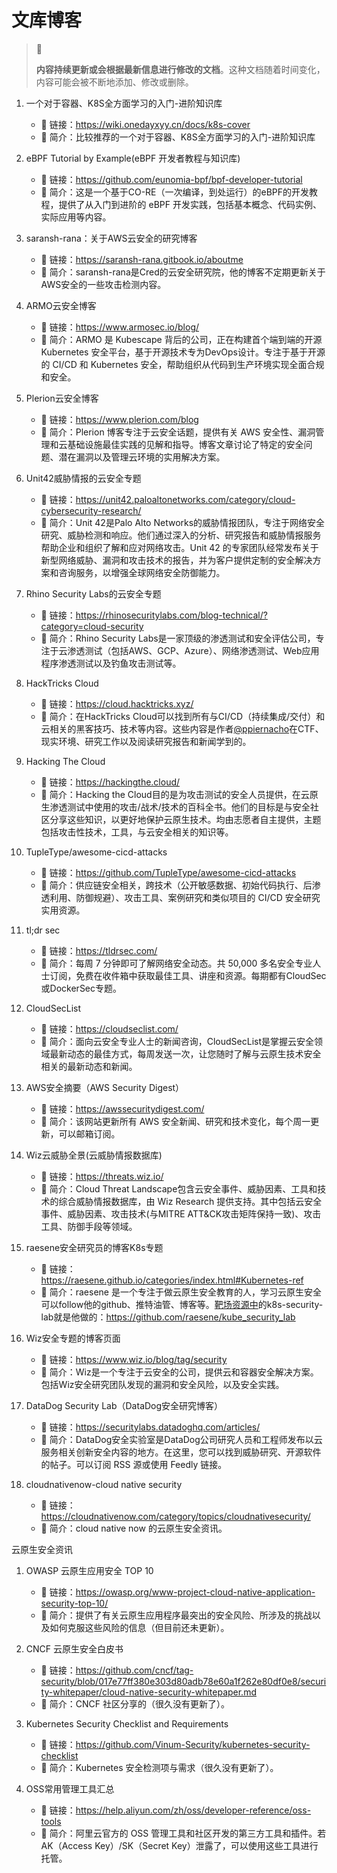 # 文库博客

> 🚥
>
> **内容持续更新或会根据最新信息进行修改的文档**。这种文档随着时间变化，内容可能会被不断地添加、修改或删除。
1. 一个对于容器、K8S全方面学习的入门-进阶知识库
    - 🔗 链接：<https://wiki.onedayxyy.cn/docs/k8s-cover>
    - 💬 简介：比较推荐的一个对于容器、K8S全方面学习的入门-进阶知识库

1. eBPF Tutorial by Example(eBPF 开发者教程与知识库)
    - 🔗 链接：<https://github.com/eunomia-bpf/bpf-developer-tutorial>
    - 💬 简介：这是一个基于CO-RE（一次编译，到处运行）的eBPF的开发教程，提供了从入门到进阶的 eBPF 开发实践，包括基本概念、代码实例、实际应用等内容。

1. saransh-rana：关于AWS云安全的研究博客
    - 🔗 链接：<https://saransh-rana.gitbook.io/aboutme>
    - 💬 简介：saransh-rana是Cred的云安全研究院，他的博客不定期更新关于AWS安全的一些攻击检测内容。

1. ARMO云安全博客
    - 🔗 链接：<https://www.armosec.io/blog/>
    - 💬 简介：ARMO 是 Kubescape 背后的公司，正在构建首个端到端的开源 Kubernetes 安全平台，基于开源技术专为DevOps设计。专注于基于开源的 CI/CD 和 Kubernetes 安全，帮助组织从代码到生产环境实现全面合规和安全。

1. Plerion云安全博客
    - 🔗 链接：<https://www.plerion.com/blog>
    - 💬 简介：Plerion 博客专注于云安全话题，提供有关 AWS 安全性、漏洞管理和云基础设施最佳实践的见解和指导。博客文章讨论了特定的安全问题、潜在漏洞以及管理云环境的实用解决方案。

1. Unit42威胁情报的云安全专题

    - 🔗 链接：<https://unit42.paloaltonetworks.com/category/cloud-cybersecurity-research/>
    - 💬 简介：Unit 42是Palo Alto Networks的威胁情报团队，专注于网络安全研究、威胁检测和响应。他们通过深入的分析、研究报告和威胁情报服务帮助企业和组织了解和应对网络攻击。Unit 42 的专家团队经常发布关于新型网络威胁、漏洞和攻击技术的报告，并为客户提供定制的安全解决方案和咨询服务，以增强全球网络安全防御能力。

1. Rhino Security Labs的云安全专题
    
    - 🔗 链接：<https://rhinosecuritylabs.com/blog-technical/?category=cloud-security>
    - 💬 简介：Rhino Security Labs是一家顶级的渗透测试和安全评估公司，专注于云渗透测试（包括AWS、GCP、Azure）、网络渗透测试、Web应用程序渗透测试以及钓鱼攻击测试等。

1. HackTricks Cloud

    - 🔗 链接：<https://cloud.hacktricks.xyz/>
    - 💬 简介：在HackTricks Cloud可以找到所有与CI/CD（持续集成/交付）和云相关的黑客技巧、技术等内容。这些内容是作者[@ppiernacho](https://www.instagram.com/ppieranacho/)在CTF、现实环境、研究工作以及阅读研究报告和新闻学到的。 

1. Hacking The Cloud

    - 🔗 链接：<https://hackingthe.cloud/>
    - 💬 简介：Hacking the Cloud目的是为攻击测试的安全人员提供，在云原生渗透测试中使用的攻击/战术/技术的百科全书。他们的目标是与安全社区分享这些知识，以更好地保护云原生技术。均由志愿者自主提供，主题包括攻击性技术，工具，与云安全相关的知识等。

1. TupleType/awesome-cicd-attacks

    - 🔗 链接：<https://github.com/TupleType/awesome-cicd-attacks>
    - 💬 简介：供应链安全相关，跨技术（公开敏感数据、初始代码执行、后渗透利用、防御规避）、攻击工具、案例研究和类似项目的 CI/CD 安全研究实用资源。

1. tl;dr sec

    - 🔗 链接：<https://tldrsec.com/>
    - 💬 简介：每周 7 分钟即可了解网络安全动态。共 50,000 多名安全专业人士订阅，免费在收件箱中获取最佳工具、讲座和资源。每期都有CloudSec或DockerSec专题。

1. CloudSecList

    - 🔗 链接：<https://cloudseclist.com/>
    - 💬 简介：面向云安全专业人士的新闻咨询，CloudSecList是掌握云安全领域最新动态的最佳方式，每周发送一次，让您随时了解与云原生技术安全相关的最新动态和新闻。

1. AWS安全摘要（AWS Security Digest）

    - 🔗 链接：<https://awssecuritydigest.com/>
    - 💬 简介：该网站更新所有 AWS 安全新闻、研究和技术变化，每个周一更新，可以邮箱订阅。

1. Wiz云威胁全景(云威胁情报数据库)

    - 🔗 链接：<https://threats.wiz.io/>
    - 💬 简介：Cloud Threat Landscape包含云安全事件、威胁因素、工具和技术的综合威胁情报数据库，由 Wiz Research 提供支持。其中包括云安全事件、威胁因素、攻击技术(与MITRE ATT&CK攻击矩阵保持一致)、攻击工具、防御手段等领域。

1. raesene安全研究员的博客K8s专题

    - 🔗 链接：<https://raesene.github.io/categories/index.html#Kubernetes-ref>
    - 💬 简介：raesene 是一个专注于做云原生安全教育的人，学习云原生安全可以follow他的github、推特油管、博客等。[靶场资源中](../labs/README.md)的k8s-security-lab就是他做的：<https://github.com/raesene/kube_security_lab>

1. Wiz安全专题的博客页面

    - 🔗 链接：<https://www.wiz.io/blog/tag/security>
    - 💬 简介：Wiz是一个专注于云安全的公司，提供云和容器安全解决方案。包括Wiz安全研究团队发现的漏洞和安全风险，以及安全实践。

1. DataDog  Security Lab（DataDog安全研究博客）
   
    - 🔗 链接：<https://securitylabs.datadoghq.com/articles/>
    - 💬 简介：DataDog安全实验室是DataDog公司研究人员和工程师发布以云服务相关创新安全内容的地方。在这里，您可以找到威胁研究、开源软件的帖子。可以订阅 RSS 源或使用 Feedly 链接。

1. cloudnativenow-cloud native security

    - 🔗 链接：<https://cloudnativenow.com/category/topics/cloudnativesecurity/>
    - 💬 简介：cloud native now 的云原生安全资讯。

云原生安全资讯

1. OWASP 云原生应用安全 TOP 10

    - 🔗 链接：<https://owasp.org/www-project-cloud-native-application-security-top-10/>
    - 💬 简介：提供了有关云原生应用程序最突出的安全风险、所涉及的挑战以及如何克服这些风险的信息（但目前还未更新）。

1. CNCF 云原生安全白皮书

    - 🔗 链接：<https://github.com/cncf/tag-security/blob/017e77ff380e303d80adb78e60a1f262e80df0e8/security-whitepaper/cloud-native-security-whitepaper.md>
    - 💬 简介：CNCF 社区分享的（很久没有更新了）。

1. Kubernetes Security Checklist and Requirements

    - 🔗 链接：<https://github.com/Vinum-Security/kubernetes-security-checklist>
    - 💬 简介：Kubernetes 安全检测项与需求（很久没有更新了）。

1. OSS常用管理工具汇总

    - 🔗 链接：<https://help.aliyun.com/zh/oss/developer-reference/oss-tools>
    - 💬 简介：阿里云官方的 OSS 管理工具和社区开发的第三方工具和插件。若AK（Access Key）/SK（Secret Key）泄露了，可以使用这些工具进行托管。
